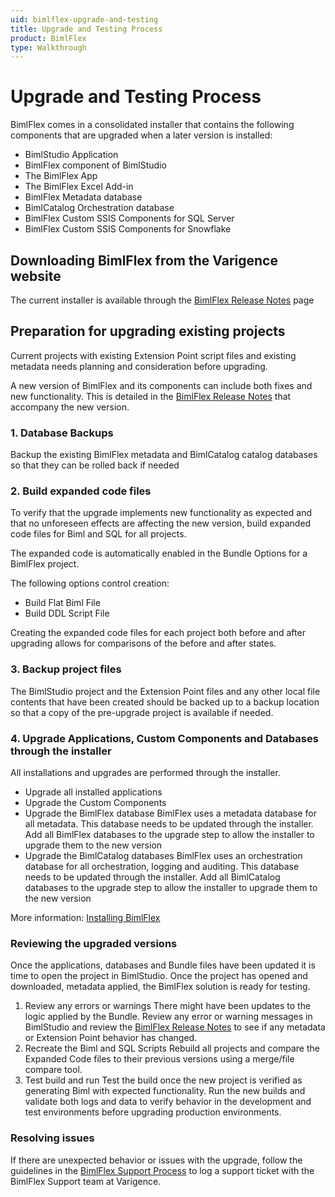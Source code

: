 ```yaml
---
uid: bimlflex-upgrade-and-testing
title: Upgrade and Testing Process
product: BimlFlex
type: Walkthrough
---
```

# Upgrade and Testing Process

BimlFlex comes in a consolidated installer that contains the following components that are upgraded when a later version is installed:

* BimlStudio Application
* BimlFlex component of BimlStudio
* The BimlFlex App
* The BimlFlex Excel Add-in
* BimlFlex Metadata database
* BimlCatalog Orchestration database
* BimlFlex Custom SSIS Components for SQL Server
* BimlFlex Custom SSIS Components for Snowflake

## Downloading BimlFlex from the Varigence website

The current installer is available through the [BimlFlex Release Notes](xref:bimlflex-release-notes) page

## Preparation for upgrading existing projects

Current projects with existing Extension Point script files and existing metadata needs planning and consideration before upgrading.

A new version of BimlFlex and its components can include both fixes and new functionality. This is detailed in the [BimlFlex Release Notes](xref:bimlflex-release-notes) that accompany the new version.

### 1. Database Backups

Backup the existing BimlFlex metadata and BimlCatalog catalog databases so that they can be rolled back if needed

### 2. Build expanded code files

To verify that the upgrade implements new functionality as expected and that no unforeseen effects are affecting the new version, build expanded code files for Biml and SQL for all projects.

The expanded code is automatically enabled in the Bundle Options for a BimlFlex project.

The following options control creation:

* Build Flat Biml File
* Build DDL Script File

Creating the expanded code files for each project both before and after upgrading allows for comparisons of the before and after states.

### 3. Backup project files

The BimlStudio project and the Extension Point files and any other local file contents that have been created should be backed up to a backup location so that a copy of the pre-upgrade project is available if needed.

### 4. Upgrade Applications, Custom Components and Databases through the installer

All installations and upgrades are performed through the installer.

* Upgrade all installed applications
* Upgrade the Custom Components
* Upgrade the BimlFlex database
    BimlFlex uses a metadata database for all metadata. This database needs to be updated through the installer. Add all BimlFlex databases to the upgrade step to allow the installer to upgrade them to the new version
* Upgrade the BimlCatalog databases
    BimlFlex uses an orchestration database for all orchestration, logging and auditing. This database needs to be updated through the installer. Add all BimlCatalog databases to the upgrade step to allow the installer to upgrade them to the new version

More information: [Installing BimlFlex](xref:bimlflex-installing-bimlflex)

### Reviewing the upgraded versions

Once the applications, databases and Bundle files have been updated it is time to open the project in BimlStudio. Once the project has opened and downloaded, metadata applied, the BimlFlex solution is ready for testing.

1. Review any errors or warnings
    There might have been updates to the logic applied by the Bundle. Review any error or warning messages in BimlStudio and review the [BimlFlex Release Notes](xref:bimlflex-release-notes) to see if any metadata or Extension Point behavior has changed.
1. Recreate the Biml and SQL Scripts
    Rebuild all projects and compare the Expanded Code files to their previous versions using a merge/file compare tool.
1. Test build and run
    Test the build once the new project is verified as generating Biml with expected functionality.
    Run the new builds and validate both logs and data to verify behavior in the development and test environments before upgrading production environments.

### Resolving issues

If there are unexpected behavior or issues with the upgrade, follow the guidelines in the [BimlFlex Support Process](xref:bimlflex-support-process) to log a support ticket with the BimlFlex Support team at Varigence.

